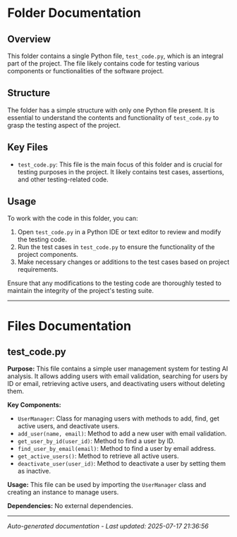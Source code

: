 # Folder Documentation

## Overview
This folder contains a single Python file, `test_code.py`, which is an integral part of the project. The file likely contains code for testing various components or functionalities of the software project.

## Structure
The folder has a simple structure with only one Python file present. It is essential to understand the contents and functionality of `test_code.py` to grasp the testing aspect of the project.

## Key Files
- `test_code.py`: This file is the main focus of this folder and is crucial for testing purposes in the project. It likely contains test cases, assertions, and other testing-related code.

## Usage
To work with the code in this folder, you can:
1. Open `test_code.py` in a Python IDE or text editor to review and modify the testing code.
2. Run the test cases in `test_code.py` to ensure the functionality of the project components.
3. Make necessary changes or additions to the test cases based on project requirements.

Ensure that any modifications to the testing code are thoroughly tested to maintain the integrity of the project's testing suite.

---

# Files Documentation

## test_code.py

**Purpose:** This file contains a simple user management system for testing AI analysis. It allows adding users with email validation, searching for users by ID or email, retrieving active users, and deactivating users without deleting them.

**Key Components:**
- `UserManager`: Class for managing users with methods to add, find, get active users, and deactivate users.
- `add_user(name, email)`: Method to add a new user with email validation.
- `get_user_by_id(user_id)`: Method to find a user by ID.
- `find_user_by_email(email)`: Method to find a user by email address.
- `get_active_users()`: Method to retrieve all active users.
- `deactivate_user(user_id)`: Method to deactivate a user by setting them as inactive.

**Usage:** This file can be used by importing the `UserManager` class and creating an instance to manage users.

**Dependencies:** No external dependencies.

---
*Auto-generated documentation - Last updated: 2025-07-17 21:36:56*
